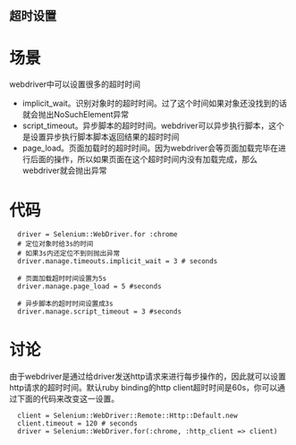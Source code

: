 超时设置
------------

场景
====
webdriver中可以设置很多的超时时间

* implicit_wait。识别对象时的超时时间。过了这个时间如果对象还没找到的话就会抛出NoSuchElement异常
* script_timeout。异步脚本的超时时间。webdriver可以异步执行脚本，这个是设置异步执行脚本脚本返回结果的超时时间
* page_load。页面加载时的超时时间。因为webdriver会等页面加载完毕在进行后面的操作，所以如果页面在这个超时时间内没有加载完成，那么webdriver就会抛出异常

代码
====

```
  driver = Selenium::WebDriver.for :chrome
  # 定位对象时给3s的时间
  # 如果3s内还定位不到则抛出异常
  driver.manage.timeouts.implicit_wait = 3 # seconds

  # 页面加载超时时间设置为5s
  driver.manage.page_load = 5 #seconds

  # 异步脚本的超时时间设置成3s 
  driver.manage.script_timeout = 3 #seconds

```

讨论
====
由于webdriver是通过给driver发送http请求来进行每步操作的，因此就可以设置http请求的超时时间。默认ruby binding的http client超时时间是60s，你可以通过下面的代码来改变这一设置。

```
  client = Selenium::WebDriver::Remote::Http::Default.new
  client.timeout = 120 # seconds
  driver = Selenium::WebDriver.for(:chrome, :http_client => client)
```
